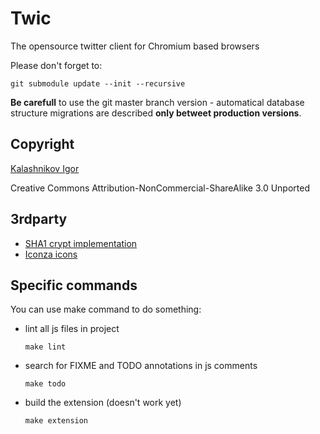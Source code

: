 Twic
================================================================

The opensource twitter client for Chromium based browsers

Please don't forget to:

    git submodule update --init --recursive

**Be carefull** to use the git master branch version - automatical database structure migrations are described **only betweet production versions**.

Copyright
---------

[Kalashnikov Igor](mailto:igor.kalashnikov@gmail.com)

Creative Commons Attribution-NonCommercial-ShareAlike 3.0 Unported

3rdparty
--------

* [SHA1 crypt implementation](http://pajhome.org.uk/crypt/md5)
* [Iconza icons](http://www.iconza.com/)

Specific commands
-----------------

You can use make command to do something:

* lint all js files in project

      make lint

* search for FIXME and TODO annotations in js comments

      make todo

* build the extension (doesn't work yet)

      make extension
